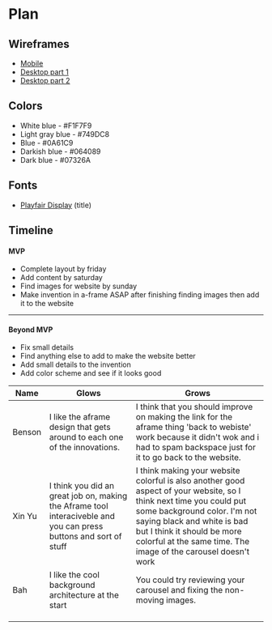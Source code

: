 # Plan

## Wireframes
* [Mobile](../img/wireframe-mobile.png)
* [Desktop part 1](../img/wireframe-computer-1.png)
* [Desktop part 2](../img/wireframe-computer-2.png)

## Colors
* White blue - #F1F7F9
* Light gray blue - #749DC8
* Blue - #0A61C9
* Darkish blue - #064089
* Dark blue - #07326A

## Fonts
* [Playfair Display](https://fonts.google.com/specimen/Playfair+Display?query=play+display) (title)

## Timeline

#### MVP

* Complete layout by friday
* Add content by saturday
* Find images for website by sunday
* Make invention in a-frame ASAP after finishing finding images then add it to the website

---

#### Beyond MVP

* Fix small details
* Find anything else to add to make the website better
* Add small details to the invention
* Add color scheme and see if it looks good








| Name | Glows | Grows |
| -------- | ------- | ------- |
|Benson|I like the aframe design that gets around to each one of the innovations.|I think that you should improve on making the link for the aframe thing 'back to webiste' work because it didn't wok and i had to spam backspace just for it to go back to the website.|
| Xin Yu  |I think you did an great job on, making the Aframe tool interaciveble and you can press buttons and sort of stuff   | I think making your website colorful is also another good aspect of your website, so I think next time you could put some background color. I'm not saying black and white is bad but I think it should be more colorful at the same time. The image of the carousel doesn't work
|  Bah |  I like the cool background architecture at the start | You could try reviewing your carousel and fixing the non-moving images.
|   |   |
|   |   |
|   |   |

